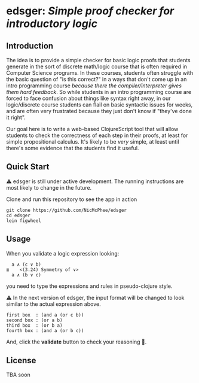 edsger: _Simple proof checker for introductory logic_
=====================================================

## Introduction

The idea is to provide a simple checker for basic logic proofs that students
generate in the sort of discrete math/logic course that is often required in
Computer Science programs. In these courses, students often struggle with the
basic question of "is this correct?" in a ways that don't come up in an intro
programming course _because there the compiler/interpreter gives them hard
feedback_. So while students in an intro programming course are forced to face
confusion about things like syntax right away, in our logic/discrete course
students can flail on basic syntactic issues for weeks, and are often very
frustrated because they just don't know if "they've done it right".

Our goal here is to write a web-based ClojureScript tool that will allow
students to check the correctness of each step in their proofs, at least for
simple propositional calculus. It's likely to be _very_ simple, at least until
there's some evidence that the students find it useful.

## Quick Start

:warning: edsger is still under active development. The running instructions are most likely to change in the future.

Clone and run this repository to see the app in action
```
git clone https://github.com/NicMcPhee/edsger
cd edsger
lein figwheel
```

## Usage

When you validate a logic expression looking:  
```
  a ∧ (c ∨ b)
≣    <(3.24) Symmetry of ∨>
  a ∧ (b ∨ c) 
```
you need to type the expressions and rules in pseudo-clojure style.  

:warning: In the next version of edsger, the input format will be 
changed to look similar to the actual expression above.
```
first box  : (and a (or c b))
second box : (or a b)
third box  : (or b a)
fourth box : (and a (or b c))
```
And, click the **validate** button to check your reasoning :100:.

## License
TBA soon

